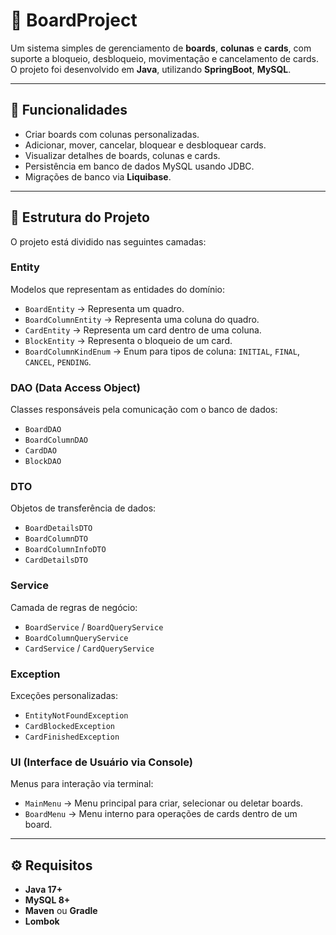 # 📝 BoardProject

Um sistema simples de gerenciamento de **boards**, **colunas** e **cards**, com suporte a bloqueio, desbloqueio, movimentação e cancelamento de cards.  
O projeto foi desenvolvido em **Java**, utilizando **SpringBoot**, **MySQL**.

---

## 📌 Funcionalidades

- Criar boards com colunas personalizadas.
- Adicionar, mover, cancelar, bloquear e desbloquear cards.
- Visualizar detalhes de boards, colunas e cards.
- Persistência em banco de dados MySQL usando JDBC.
- Migrações de banco via **Liquibase**.

---

## 📂 Estrutura do Projeto

O projeto está dividido nas seguintes camadas:

### **Entity**
Modelos que representam as entidades do domínio:
- `BoardEntity` → Representa um quadro.
- `BoardColumnEntity` → Representa uma coluna do quadro.
- `CardEntity` → Representa um card dentro de uma coluna.
- `BlockEntity` → Representa o bloqueio de um card.
- `BoardColumnKindEnum` → Enum para tipos de coluna: `INITIAL`, `FINAL`, `CANCEL`, `PENDING`.

### **DAO (Data Access Object)**
Classes responsáveis pela comunicação com o banco de dados:
- `BoardDAO`
- `BoardColumnDAO`
- `CardDAO`
- `BlockDAO`

### **DTO**
Objetos de transferência de dados:
- `BoardDetailsDTO`
- `BoardColumnDTO`
- `BoardColumnInfoDTO`
- `CardDetailsDTO`

### **Service**
Camada de regras de negócio:
- `BoardService` / `BoardQueryService`
- `BoardColumnQueryService`
- `CardService` / `CardQueryService`

### **Exception**
Exceções personalizadas:
- `EntityNotFoundException`
- `CardBlockedException`
- `CardFinishedException`

### **UI (Interface de Usuário via Console)**
Menus para interação via terminal:
- `MainMenu` → Menu principal para criar, selecionar ou deletar boards.
- `BoardMenu` → Menu interno para operações de cards dentro de um board.

---

## ⚙️ Requisitos

- **Java 17+**
- **MySQL 8+**
- **Maven** ou **Gradle**
- **Lombok**

